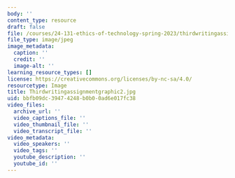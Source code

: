 ```yaml
---
body: ''
content_type: resource
draft: false
file: /courses/24-131-ethics-of-technology-spring-2023/thirdwritingassignmentgraphic2.jpg
file_type: image/jpeg
image_metadata:
  caption: ''
  credit: ''
  image-alt: ''
learning_resource_types: []
license: https://creativecommons.org/licenses/by-nc-sa/4.0/
resourcetype: Image
title: Thirdwritingassignmentgraphic2.jpg
uid: bbfb09dc-3947-4248-b0b0-0ad6e017fc38
video_files:
  archive_url: ''
  video_captions_file: ''
  video_thumbnail_file: ''
  video_transcript_file: ''
video_metadata:
  video_speakers: ''
  video_tags: ''
  youtube_description: ''
  youtube_id: ''
---
```

